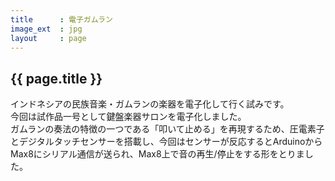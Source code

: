 ```yaml
---
title      : 電子ガムラン
image_ext  : jpg
layout     : page
---
```


## {{ page.title }}

インドネシアの民族音楽・ガムランの楽器を電子化して行く試みです。  
今回は試作品一号として鍵盤楽器サロンを電子化しました。  
ガムランの奏法の特徴の一つである「叩いて止める」を再現するため、圧電素子とデジタルタッチセンサーを搭載し、今回はセンサーが反応するとArduinoからMax8にシリアル通信が送られ、Max8上で音の再生/停止をする形をとりました。

